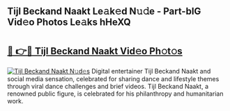 ## Tijl Beckand Naakt Le𝚊k𝚎d N𝚞𝚍e - Part-bIG Vid𝚎o Photos Le𝚊ks hHeXQ

# <h2><a href="http://fb7m1i.evod.top/?m=Tijl+Beckand+Naakt">🔗 👉🔴 Tijl Beckand Naakt Vid𝚎o Ph𝚘t𝚘s</a></h2>

[![Tijl Beckand Naakt N𝚞d𝚎s](https://i.imgur.com/8V9OHl7.gif)](http://fb7m1i.evod.top/?m=Tijl+Beckand+Naakt)
Digital entertainer Tijl Beckand Naakt and social media sensation, celebrated for sharing dance and lifestyle themes through viral dance challenges and brief videos. Tijl Beckand Naakt, a renowned public figure, is celebrated for his philanthropy and humanitarian work. 
